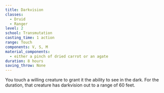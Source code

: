 ```yaml
---
title: Darkvision
classes:
  - Druid
  - Ranger
level: 2
school: Transmutation
casting_time: 1 action
range: Touch
components: V, S, M
material_components:
  - either a pinch of dried carrot or an agate
duration: 8 hours
saving_throw: None
---
```


You touch a willing creature to grant it the ability to see in the dark. For the duration, that creature has darkvision out to a range of 60 feet.
